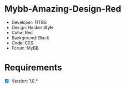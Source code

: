 # Mybb-Amazing-Design-Red
- Developer: FITBG
- Design: Hacker Style
- Color: Red
- Background: Black
- Code: CSS
- Forum: MyBB

# Requirements
- [x] Version: 1.8.*
